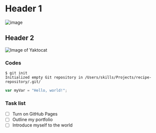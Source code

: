 # Header 1
![image](https://www.ppacri.org/assets/img/Branding_Funny-Girl-59c52c102a.jpg)
## Header 2
![Image of Yaktocat](https://octodex.github.com/images/yaktocat.png)
### Codes
```
$ git init
Initialized empty Git repository in /Users/skills/Projects/recipe-repository/.git/
```
``` javascript
var myVar = "Hello, world!";
```
### Task list
- [ ] Turn on GitHub Pages
- [ ] Outline my portfolio
- [ ] Introduce myself to the world
